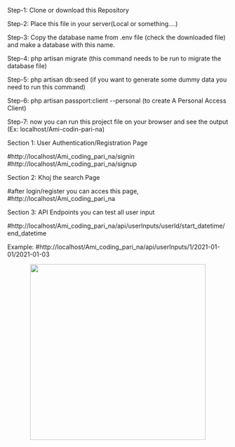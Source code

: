 Step-1: Clone or download this Repository 

Step-2: Place this file in your server(Local or something....)

Step-3: Copy the database name from .env file (check the downloaded file) and make a database with this name.

Step-4: php artisan migrate (this command needs to be run to migrate the database file)

Step-5: php artisan db:seed (if you want to generate some dummy data you need to run this command)

Step-6: php artisan passport:client --personal (to create A Personal Access Client)

Step-7: now you can run this project file on your browser and see the output (Ex: localhost/Ami-codin-pari-na)



Section 1: User Authentication/Registration Page

#http://localhost/Ami_coding_pari_na/signin
#http://localhost/Ami_coding_pari_na/signup


Section 2: Khoj the search Page

#after login/register you can acces this page, #http://localhost/Ami_coding_pari_na


Section 3: API Endpoints 
you can test all user input 

#http://localhost/Ami_coding_pari_na/api/userInputs/userId/start_datetime/end_datetime 

Example: #http://localhost/Ami_coding_pari_na/api/userInputs/1/2021-01-01/2021-01-03




<p align="center"><a href="https://laravel.com" target="_blank"><img src="https://raw.githubusercontent.com/laravel/art/master/logo-lockup/5%20SVG/2%20CMYK/1%20Full%20Color/laravel-logolockup-cmyk-red.svg" width="400"></a></p>
